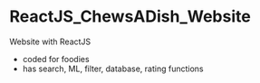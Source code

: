 # ReactJS_ChewsADish_Website

Website with ReactJS
- coded for foodies 
- has search, ML, filter, database, rating functions
